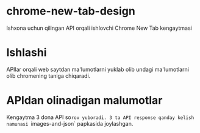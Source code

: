 # chrome-new-tab-design
Ishxona uchun qilingan API orqali ishlovchi Chrome New Tab kengaytmasi

# Ishlashi
APIlar orqali web saytdan ma'lumotlarni yuklab olib undagi ma'lumotlarni olib chromening taniga chiqaradi.

# APIdan olinadigan malumotlar
Kengaytma 3 dona API so`rov yuboradi. 3 ta API response qanday kelish namunasi `images-and-json` papkasida joylashgan.
